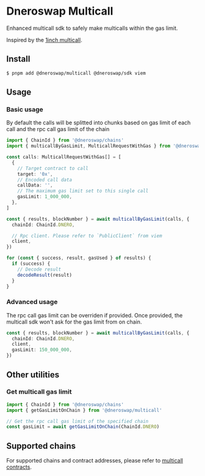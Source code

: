 # Dneroswap Multicall

Enhanced multicall sdk to safely make multicalls within the gas limit.

Inspired by the [1inch multicall](https://github.com/1inch/multicall).

## Install

```bash
$ pnpm add @dneroswap/multicall @dneroswap/sdk viem
```

## Usage

### Basic usage

By default the calls will be splitted into chunks based on gas limit of each call and the rpc call gas limit of the chain

```typescript
import { ChainId } from '@dneroswap/chains'
import { multicallByGasLimit, MulticallRequestWithGas } from '@dneroswap/multicall'

const calls: MulticallRequestWithGas[] = [
  {
    // Target contract to call
    target: '0x',
    // Encoded call data
    callData: '',
    // The maximum gas limit set to this single call
    gasLimit: 1_000_000,
  },
]

const { results, blockNumber } = await multicallByGasLimit(calls, {
  chainId: ChainId.DNERO,

  // Rpc client. Please refer to `PublicClient` from viem
  client,
})

for (const { success, result, gasUsed } of results) {
  if (success) {
    // Decode result
    decodeResult(result)
  }
}
```

### Advanced usage

The rpc call gas limit can be overriden if provided. Once provided, the multicall sdk won't ask for the gas limit from on chain.

```typescript
const { results, blockNumber } = await multicallByGasLimit(calls, {
  chainId: ChainId.DNERO,
  client,
  gasLimit: 150_000_000,
})
```

## Other utilities

### Get multicall gas limit

```typescript
import { ChainId } from '@dneroswap/chains'
import { getGasLimitOnChain } from '@dneroswap/multicall'

// Get the rpc call gas limit of the specified chain
const gasLimit = await getGasLimitOnChain(ChainId.DNERO)
```

## Supported chains

For supported chains and contract addresses, please refer to [multicall contracts](https://github.com/pancakeswap/dneroswap-frontend/blob/develop/packages/multicall/src/constants/contracts.ts).
